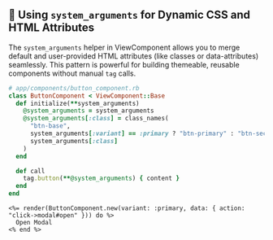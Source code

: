 ## 🎨 Using `system_arguments` for Dynamic CSS and HTML Attributes
The `system_arguments` helper in ViewComponent allows you to merge default and user-provided HTML attributes (like classes or data-attributes) seamlessly. This pattern is powerful for building themeable, reusable components without manual `tag` calls.

```ruby
# app/components/button_component.rb
class ButtonComponent < ViewComponent::Base
  def initialize(**system_arguments)
    @system_arguments = system_arguments
    @system_arguments[:class] = class_names(
      "btn-base",
      system_arguments[:variant] == :primary ? "btn-primary" : "btn-secondary",
      system_arguments[:class]
    )
  end

  def call
    tag.button(**@system_arguments) { content }
  end
end
```

```erb
<%= render(ButtonComponent.new(variant: :primary, data: { action: "click->modal#open" })) do %>
  Open Modal
<% end %>
```